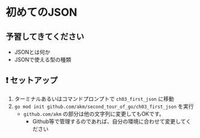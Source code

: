 # 初めてのJSON

## 予習してきてください

- JSONとは何か
- JSONで使える型の種類 

## :exclamation: セットアップ

1. ターミナルあるいはコマンドプロンプトで `ch03_first_json` に移動
2. `go mod init github.com/akm/second_tour_of_go/ch03_first_json` を実行
    - `github.com/akm` の部分は他の文字列に変更してもOKです。
        - Github等で管理するのであれば、自分の環境に合わせて変更してください


